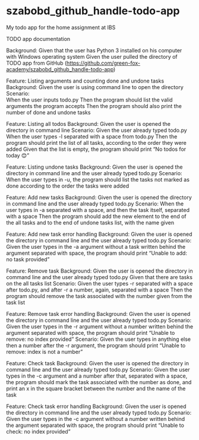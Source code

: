 # szabobd_github_handle-todo-app
My todo app for the home assignment at IBS


TODO app documentation


Background: 
  Given that the user has Python 3 installed on his computer with Windows operating system
  Given the user pulled the directory of TODO app from GitHub (https://github.com/green-fox-academy/szabobd_github_handle-todo-app)

Feature: Listing arguments and counting done and undone tasks
Background:
	Given the user is using command line to open the directory
Scenario:	
	When the user inputs todo.py 
	Then the program should list the valid arguments the program accepts
	Then the program should also print the number of done and undone tasks

Feature: Listing all todos
Background: 
	Given the user is opened the directory in command line 
Scenario:
	Given the user already typed todo.py
	When the user types -l separated with a space from todo.py
	Then the program should print the list of all tasks, according to the order they were added
	Given that the list is empty, the program should print “No todos for today 😊”

Feature: Listing undone tasks
Background: 
  Given the user is opened the directory in command line and the user already typed todo.py
Scenario:
	When the user types in -u, the program should list the tasks not marked as done according to 
	the order the tasks were added

Feature: Add new tasks
Background: 
  Given the user is opened the directory in command line and the user already typed todo.py
Scenario:
  When the user types in -a separated with a space, and then the task itself, separated with a space 
  Then the program should add the new element to the end of the all tasks and to the end of undone tasks list, with the name given 

Feature: Add new task error handling
Background: 
  Given the user is opened the directory in command line and the user already typed todo.py
Scenario:
  Given the user types in the -a argument without a task written behind the argument separated with space, the program should print “Unable to add: no task provided”


Feature: Remove task
Background: 
  Given the user is opened the directory in command line and the user already typed todo.py
  Given that there are tasks on the all tasks list
Scenario:
  Given the user types -r separated with a space after todo.py, and after -r a number, again, separated with a space
  Then the program should remove the task associated with the number given from the task list

Feature: Remove task error handling
Background: 
  Given the user is opened the directory in command line and the user already typed todo.py
Scenario:
  Given the user types in the -r argument without a number written behind the argument separated with space, the program should print “Unable to remove: no index provided”
Scenario:
  Given the user types in anything else then a number after the -r argument, the program should print “Unable to remove: index is not a number”

Feature: Check task
Background: 
  Given the user is opened the directory in command line and the user already typed todo.py
Scenario:
  Given the user types in the -c argument and a number after that, separated with a space, the program should mark the task associated with the number as done, and print an x in the square bracket between the number and the name of the task

Feature: Check task error handling
Background: 
  Given the user is opened the directory in command line and the user already typed todo.py
Scenario:
  Given the user types in the -c argument without a number written behind the argument separated with space, the program should print “Unable to check: no index provided”

